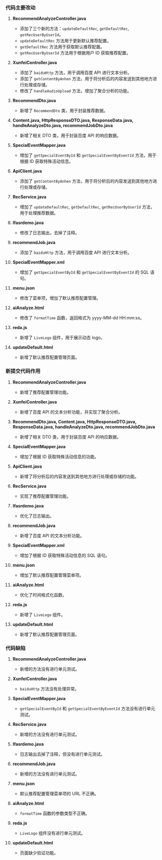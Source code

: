 ### 代码主要改动

1. **RecommendAnalyzeController.java**
   - 添加了三个新的方法：`updateDefaultRec`, `getDefaultRec`, `getRecUserByUserId`。
   - `updateDefaultRec` 方法用于更新默认推荐配置。
   - `getDefaultRec` 方法用于获取默认推荐配置。
   - `getRecUserByUserId` 方法用于根据用户 ID 获取推荐配置。

2. **XunfeiController.java**
   - 添加了 `baiduHttp` 方法，用于调用百度 API 进行文本分析。
   - 添加了 `getContentByAnhen` 方法，用于将分析后的内容发送到其他地方进行处理或存储。
   - 修改了 `handleAudioUpload` 方法，增加了聚合分析的功能。

3. **RecommendDto.java**
   - 新增了 `RecommendDto` 类，用于封装推荐数据。

4. **Content.java, HttpResponseDTO.java, ResponseData.java, handleAnalyzeDto.java, recommendJobDto.java**
   - 新增了相关 DTO 类，用于封装百度 API 的响应数据。

5. **SpecialEventMapper.java**
   - 增加了 `getSpecialEventById` 和 `getSpecialEventByEventId` 方法，用于根据 ID 获取特殊活动信息。

6. **ApiClient.java**
   - 添加了 `getContentByAnhen` 方法，用于将分析后的内容发送到其他地方进行处理或存储。

7. **RecService.java**
   - 增加了 `updateDefaultRec`, `getDefaultRec`, `getRecUserByUserId` 方法，用于处理推荐数据。

8. **Ifasrdemo.java**
   - 修改了日志输出，去掉了注释。

9. **recommendJob.java**
   - 添加了 `baiduHttp` 方法，用于调用百度 API 进行文本分析。

10. **SpecialEventMapper.xml**
    - 增加了 `getSpecialEventById` 和 `getSpecialEventByEventId` 的 SQL 语句。

11. **menu.json**
    - 修改了菜单项，增加了默认推荐配置管理。

12. **aiAnalyze.html**
    - 修改了 `formatTime` 函数，返回格式为 yyyy-MM-dd HH:mm:ss。

13. **reda.js**
    - 新增了 `LiveLogo` 组件，用于展示动态 logo。

14. **updateDefault.html**
    - 新增了默认推荐配置管理页面。

### 新提交代码作用

1. **RecommendAnalyzeController.java**
   - 新增了推荐配置管理功能。

2. **XunfeiController.java**
   - 新增了百度 API 的文本分析功能，并实现了聚合分析。

3. **RecommendDto.java, Content.java, HttpResponseDTO.java, ResponseData.java, handleAnalyzeDto.java, recommendJobDto.java**
   - 新增了相关 DTO 类，用于封装百度 API 的响应数据。

4. **SpecialEventMapper.java**
   - 增加了根据 ID 获取特殊活动信息的功能。

5. **ApiClient.java**
   - 新增了将分析后的内容发送到其他地方进行处理或存储的功能。

6. **RecService.java**
   - 实现了推荐配置管理功能。

7. **Ifasrdemo.java**
   - 优化了日志输出。

8. **recommendJob.java**
   - 新增了百度 API 的文本分析功能。

9. **SpecialEventMapper.xml**
   - 增加了根据 ID 获取特殊活动信息的 SQL 语句。

10. **menu.json**
    - 增加了默认推荐配置管理菜单项。

11. **aiAnalyze.html**
    - 优化了时间格式化函数。

12. **reda.js**
    - 新增了 `LiveLogo` 组件。

13. **updateDefault.html**
    - 新增了默认推荐配置管理页面。

### 代码缺陷

1. **RecommendAnalyzeController.java**
   - 新增的方法没有进行单元测试。

2. **XunfeiController.java**
   - `baiduHttp` 方法没有处理异常。

3. **SpecialEventMapper.java**
   - `getSpecialEventById` 和 `getSpecialEventByEventId` 方法没有进行单元测试。

4. **RecService.java**
   - 新增的方法没有进行单元测试。

5. **Ifasrdemo.java**
   - 日志输出去掉了注释，但没有进行单元测试。

6. **recommendJob.java**
   - 新增的方法没有进行单元测试。

7. **menu.json**
   - 默认推荐配置管理菜单项的 URL 不正确。

8. **aiAnalyze.html**
   - `formatTime` 函数的参数类型不正确。

9. **reda.js**
   - `LiveLogo` 组件没有进行单元测试。

10. **updateDefault.html**
    - 页面缺少验证功能。